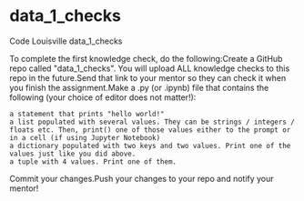 # data_1_checks
Code Louisville data_1_checks

To complete the first knowledge check, do the following:Create a GitHub repo called "data_1_checks". You will upload ALL knowledge checks to this repo in the future.Send that link to your mentor so they can check it when you finish the assignment.Make a .py (or .ipynb) file that contains the following (your choice of editor does not matter!):

    a statement that prints "hello world!"
    a list populated with several values. They can be strings / integers / floats etc. Then, print() one of those values either to the prompt or in a cell (if using Jupyter Notebook)
    a dictionary populated with two keys and two values. Print one of the values just like you did above.
    a tuple with 4 values. Print one of them.

Commit your changes.Push your changes to your repo and notify your mentor!
